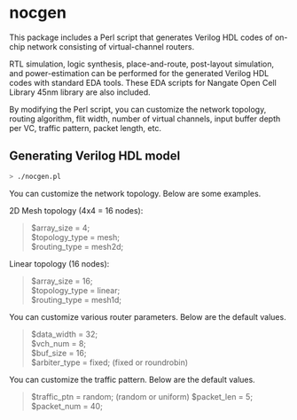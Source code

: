 # nocgen

This package includes a Perl script that generates Verilog HDL codes of on-chip network consisting of virtual-channel routers.

RTL simulation, logic synthesis, place-and-route, post-layout simulation, and power-estimation can be performed for the generated Verilog HDL codes with standard EDA tools. These EDA scripts for Nangate Open Cell Library 45nm library are also included.

By modifying the Perl script, you can customize the network topology, routing algorithm, flit width, number of virtual channels, input buffer depth per VC, traffic pattern, packet length, etc.

## Generating Verilog HDL model

```sh
> ./nocgen.pl
```

You can customize the network topology. Below are some examples.

2D Mesh topology (4x4 = 16 nodes):
> $array_size = 4;  
> $topology_type = mesh;  
> $routing_type = mesh2d;  

Linear topology (16 nodes):
> $array_size = 16;  
> $topology_type = linear;  
> $routing_type = mesh1d;  

You can customize various router parameters. Below are the default values.

> $data_width = 32;  
> $vch_num = 8;  
> $buf_size = 16;  
> $arbiter_type = fixed; (fixed or roundrobin)

You can customize the traffic pattern. Below are the default values.
> $traffic_ptn = random; (random or uniform)
> $packet_len = 5;
> $packet_num = 40;
